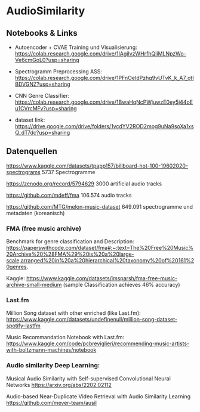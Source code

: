 # AudioSimilarity

## Notebooks & Links

- Autoencoder + CVAE Training und Visualisierung: https://colab.research.google.com/drive/1IAgiIvzWHrfhQIiMLNpzWo-Ve6cmGoL0?usp=sharing

- Spectrogramm Preprocessing ASS: https://colab.research.google.com/drive/1PFnOeIdPzhg9vUTvK_k_A7_otIBDVGNZ?usp=sharing

- CNN Genre Classifier: https://colab.research.google.com/drive/1BwaHqNcPWjuwzE0ey5j44oEu1CVrcMFv?usp=sharing

- dataset link: https://drive.google.com/drive/folders/1vcdYV2ROD2mog9uNa9soXa1xsQ_dT7dc?usp=sharing

## Datenquellen

https://www.kaggle.com/datasets/tpapp157/billboard-hot-100-19602020-spectrograms
5737 Spectrogramme

https://zenodo.org/record/5794629
3000 artificial audio tracks

https://github.com/mdeff/fma
106.574 audio tracks

https://github.com/MTG/melon-music-dataset
649.091 spectrogramme und metadaten
(koreanisch)

### FMA (free music archive)
Benchmark for genre classification and Description: https://paperswithcode.com/dataset/fma#:~:text=The%20Free%20Music%20Archive%20%28FMA%29%20is%20a%20large-scale,arranged%20in%20a%20hierarchical%20taxonomy%20of%20161%20genres.

Kaggle: https://www.kaggle.com/datasets/imsparsh/fma-free-music-archive-small-medium
(sample Classification achieves 46% accuracy)

### Last.fm
Million Song dataset with other enriched (like Last.fm):
https://www.kaggle.com/datasets/undefinenull/million-song-dataset-spotify-lastfm

Music Recommandation Notebook with Last.fm:
https://www.kaggle.com/code/pcbreviglieri/recommending-music-artists-with-boltzmann-machines/notebook 

### Audio similarity Deep Learning:
Musical Audio Similarity with Self-supervised Convolutional Neural Networks
https://arxiv.org/abs/2202.02112

Audio-based Near-Duplicate Video Retrieval with Audio Similarity Learning
https://github.com/mever-team/ausil
